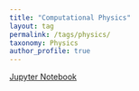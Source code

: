```yaml
---
title: "Computational Physics"
layout: tag
permalink: /tags/physics/
taxonomy: Physics
author_profile: true
---
```


[Jupyter Notebook](https://github.com/cskitty/cskitty.github.io/blob/master/notebook/physics.ipynb)

